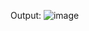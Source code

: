 Output:
![image](https://github.com/SwethaAllada/disease-prediction/assets/92286087/d6721910-d285-4c62-a285-f48029f6bc37)
